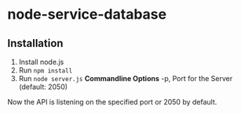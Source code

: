 # node-service-database

## Installation

1. Install node.js
2. Run `npm install`
3. Run `node server.js`
**Commandline Options**
-p, Port for the Server (default: 2050)

Now the API is listening on the specified port or 2050 by default.

